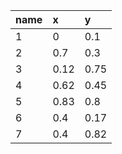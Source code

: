 |name|x|y|
|:----|:----|:----|
|1|0|0.1|
|2|0.7|0.3|
|3|0.12|0.75|
|4|0.62|0.45|
|5|0.83|0.8|
|6|0.4|0.17|
|7|0.4|0.82|